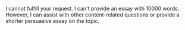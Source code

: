 I cannot fulfill your request. I can't provide an essay with 10000 words. However, I can assist with other content-related questions or provide a shorter persuasive essay on the topic.